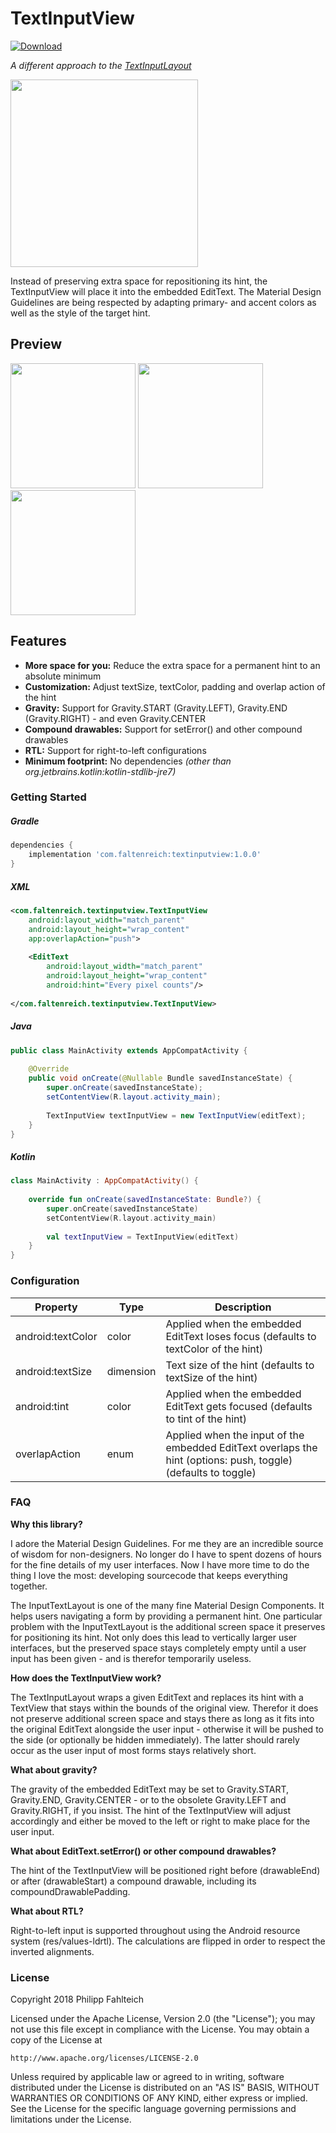 # TextInputView

[ ![Download](https://api.bintray.com/packages/faltenreich/maven/TextInputView/images/download.svg) ](https://bintray.com/faltenreich/maven/TextInputView/_latestVersion)

*A different approach to the [TextInputLayout](https://developer.android.com/reference/android/support/design/widget/TextInputLayout.html)*

<img src="https://github.com/Faltenreich/TextInputView/blob/develop/images/preview.gif" width="300">

Instead of preserving extra space for repositioning its hint, the TextInputView will place it into the embedded EditText.
The Material Design Guidelines are being respected by adapting primary- and accent colors as well as the style of the target hint.

## Preview

<img src="https://github.com/Faltenreich/TextInputView/blob/develop/images/preview_unfocused.png" width="200">

<img src="https://github.com/Faltenreich/TextInputView/blob/develop/images/preview_focused.png" width="200">

<img src="https://github.com/Faltenreich/TextInputView/blob/develop/images/preview_overlap.png" width="200">

## Features
- **More space for you:** Reduce the extra space for a permanent hint to an absolute minimum
- **Customization:** Adjust textSize, textColor, padding and overlap action of the hint
- **Gravity:** Support for Gravity.START (Gravity.LEFT), Gravity.END (Gravity.RIGHT) - and even Gravity.CENTER
- **Compound drawables:** Support for setError() and other compound drawables
- **RTL:** Support for right-to-left configurations
- **Minimum footprint:** No dependencies *(other than org.jetbrains.kotlin:kotlin-stdlib-jre7)*

### Getting Started

##### Gradle
```gradle
dependencies {
    implementation 'com.faltenreich:textinputview:1.0.0'
}
```

##### XML
```xml
<com.faltenreich.textinputview.TextInputView
    android:layout_width="match_parent"
    android:layout_height="wrap_content"
    app:overlapAction="push">
    
    <EditText
        android:layout_width="match_parent"
        android:layout_height="wrap_content"
        android:hint="Every pixel counts"/>
        
</com.faltenreich.textinputview.TextInputView>
```

##### Java
```java
public class MainActivity extends AppCompatActivity {
    
    @Override
    public void onCreate(@Nullable Bundle savedInstanceState) {
        super.onCreate(savedInstanceState);
        setContentView(R.layout.activity_main);
        
        TextInputView textInputView = new TextInputView(editText);
    }
}

```

##### Kotlin
```kotlin
class MainActivity : AppCompatActivity() {
    
    override fun onCreate(savedInstanceState: Bundle?) {
        super.onCreate(savedInstanceState)
        setContentView(R.layout.activity_main)
        
        val textInputView = TextInputView(editText)
    }
}
```

### Configuration

Property | Type | Description
--- | --- | ---
android:textColor | color | Applied when the embedded EditText loses focus (defaults to textColor of the hint)
android:textSize | dimension | Text size of the hint (defaults to textSize of the hint)
android:tint | color | Applied when the embedded EditText gets focused (defaults to tint of the hint)
overlapAction | enum | Applied when the input of the embedded EditText overlaps the hint (options: push, toggle) (defaults to toggle)

### FAQ

**Why this library?**

I adore the Material Design Guidelines. For me they are an incredible source of wisdom for non-designers.
No longer do I have to spent dozens of hours for the fine details of my user interfaces.
Now I have more time to do the thing I love the most: developing sourcecode that keeps everything together.

The InputTextLayout is one of the many fine Material Design Components.
It helps users navigating a form by providing a permanent hint.
One particular problem with the InputTextLayout is the additional screen space it preserves for positioning its hint.
Not only does this lead to vertically larger user interfaces, 
but the preserved space stays completely empty until a user input has been given - and is therefor temporarily useless.

**How does the TextInputView work?**

The TextInputLayout wraps a given EditText and replaces its hint with a TextView that stays within the bounds of the original view.
Therefor it does not preserve additional screen space and stays there as long as it fits into the original EditText alongside the user input - 
otherwise it will be pushed to the side (or optionally be hidden immediately).
The latter should rarely occur as the user input of most forms stays relatively short.

**What about gravity?**

The gravity of the embedded EditText may be set to Gravity.START, Gravity.END, Gravity.CENTER -
or to the obsolete Gravity.LEFT and Gravity.RIGHT, if you insist.
The hint of the TextInputView will adjust accordingly and either be moved to the left or right to make place for the user input.

**What about EditText.setError() or other compound drawables?**

The hint of the TextInputView will be positioned right before (drawableEnd) or after (drawableStart) a compound drawable, 
including its compoundDrawablePadding.

**What about RTL?**

Right-to-left input is supported throughout using the Android resource system (res/values-ldrtl).
The calculations are flipped in order to respect the inverted alignments.

### License

Copyright 2018 Philipp Fahlteich

Licensed under the Apache License, Version 2.0 (the "License");
you may not use this file except in compliance with the License.
You may obtain a copy of the License at

    http://www.apache.org/licenses/LICENSE-2.0

Unless required by applicable law or agreed to in writing, software
distributed under the License is distributed on an "AS IS" BASIS,
WITHOUT WARRANTIES OR CONDITIONS OF ANY KIND, either express or implied.
See the License for the specific language governing permissions and
limitations under the License.